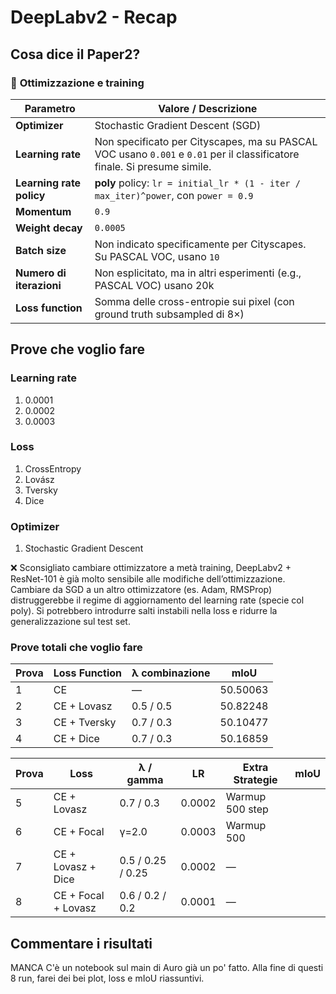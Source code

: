 # DeepLabv2 - Recap

## Cosa dice il Paper2?

### 🔧 **Ottimizzazione e training**

| Parametro                | Valore / Descrizione                                                                                                     |
| ------------------------ | ------------------------------------------------------------------------------------------------------------------------ |
| **Optimizer**            | Stochastic Gradient Descent (SGD)                                                                                        |
| **Learning rate**        | Non specificato per Cityscapes, ma su PASCAL VOC usano `0.001` e `0.01` per il classificatore finale. Si presume simile. |
| **Learning rate policy** | **poly** policy: `lr = initial_lr * (1 - iter / max_iter)^power`, con `power = 0.9`                                      |
| **Momentum**             | `0.9`                                                                                                                    |
| **Weight decay**         | `0.0005`                                                                                                                 |
| **Batch size**           | Non indicato specificamente per Cityscapes. Su PASCAL VOC, usano `10`                                                    |
| **Numero di iterazioni** | Non esplicitato, ma in altri esperimenti (e.g., PASCAL VOC) usano 20k                                                    |
| **Loss function**        | Somma delle cross-entropie sui pixel (con ground truth subsampled di 8×)                                                 |

## Prove che voglio fare
### Learning rate 
1. 0.0001
2. 0.0002
3. 0.0003

### Loss
1. CrossEntropy
2. Lovász
3. Tversky
4. Dice


### Optimizer
1. Stochastic Gradient Descent

❌ Sconsigliato cambiare ottimizzatore a metà training, DeepLabv2 + ResNet-101 è già molto sensibile alle modifiche dell’ottimizzazione. Cambiare da SGD a un altro ottimizzatore (es. Adam, RMSProp) distruggerebbe il regime di aggiornamento del learning rate (specie col poly). Si potrebbero introdurre salti instabili nella loss e ridurre la generalizzazione sul test set.

### Prove totali che voglio fare

| Prova | Loss Function | λ combinazione | mIoU         |
| ----- | ------------- | -------------- | ------------ |
| 1     | CE            | —              | 50.50063     | FATTO
| 2     | CE + Lovasz   | 0.5 / 0.5      | 50.82248     | FATTO
| 3     | CE + Tversky  | 0.7 / 0.3      | 50.10477     | FATTO
| 4     | CE + Dice     | 0.7 / 0.3      | 50.16859     | FATTO


| Prova | Loss                | λ / gamma         | LR     | Extra Strategie  | mIoU         |
| ----- | ------------------- | ----------------- | ------ | ---------------- | -------------|
| 5     | CE + Lovasz         | 0.7 / 0.3         | 0.0002 | Warmup 500 step  |              | IN ATTO
| 6     | CE + Focal          | γ=2.0             | 0.0003 | Warmup 500       |              | IN ATTO
| 7     | CE + Lovasz + Dice  | 0.5 / 0.25 / 0.25 | 0.0002 | —                |              | IN ATTO
| 8     | CE + Focal + Lovasz | 0.6 / 0.2 / 0.2   | 0.0001 | —                |              | IN ATTO


## Commentare i risultati 
MANCA 
C'è un notebook sul main di Auro già un po' fatto. Alla fine di questi 8 run, farei dei bei plot, loss e mIoU riassuntivi.
